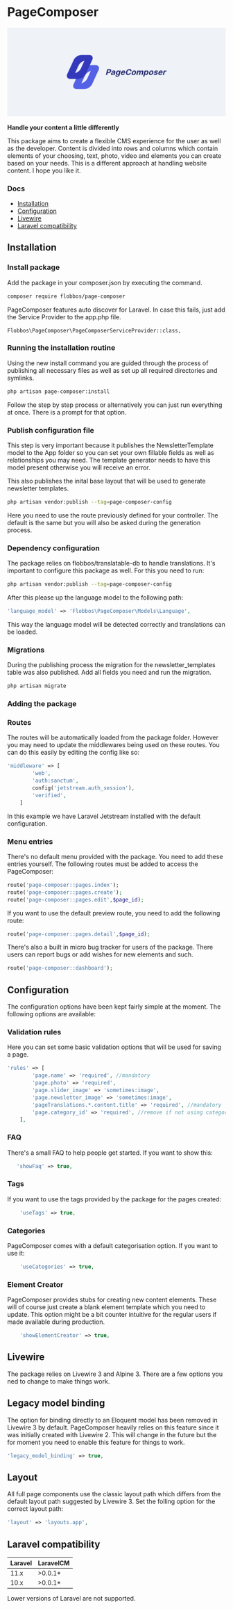 # PageComposer

![Page Composer](img/page-composer.png)

**Handle your content a little differently**

This package aims to create a flexible CMS experience for the user as well as the developer. Content is divided into rows and columns which contain elements of your choosing, text, photo, video and elements you can create based on your needs. This is a different approach at handling website content. I hope you like it.

### Docs

-   [Installation](#installation)
-   [Configuration](#configuration)
-   [Livewire](#livewire)
-   [Laravel compatibility](#laravel-compatibility)

## Installation

### Install package

Add the package in your composer.json by executing the command.

```bash
composer require flobbos/page-composer
```

PageComposer features auto discover for Laravel. In case this fails, just add the
Service Provider to the app.php file.

```
Flobbos\PageComposer\PageComposerServiceProvider::class,
```

### Running the installation routine

Using the new install command you are guided through the process of publishing all necessary files as well
as set up all required directories and symlinks.

```bash
php artisan page-composer:install
```

Follow the step by step process or alternatively you can just run everything at once. There is a prompt
for that option.

### Publish configuration file

This step is very important because it publishes the NewsletterTemplate model
to the App folder so you can set your own fillable fields as well as
relationships you may need. The template generator needs to have this model
present otherwise you will receive an error.

This also publishes the inital base layout that will be used to generate
newsletter templates.

```bash
php artisan vendor:publish --tag=page-composer-config
```

Here you need to use the route previously defined for your controller. The default
is the same but you will also be asked during the generation process.

### Dependency configuration

The package relies on flobbos/translatable-db to handle translations. It's important
to configure this package as well. For this you need to run:

```bash
php artisan vendor:publish --tag=page-composer-config
```

After this please up the language model to the following path:

```php
'language_model' => 'Flobbos\PageComposer\Models\Language',
```

This way the language model will be detected correctly and translations can be loaded.

### Migrations

During the publishing process the migration for the newsletter_templates table
was also published. Add all fields you need and run the migration.

```bash
php artisan migrate
```

### Adding the package

### Routes

The routes will be automatically loaded from the package folder. However you may need to update
the middlewares being used on these routes. You can do this easily by editing the config like so:

```php
'middleware' => [
        'web',
        'auth:sanctum',
        config('jetstream.auth_session'),
        'verified',
    ]
```

In this example we have Laravel Jetstream installed with the default configuration.

### Menu entries

There's no default menu provided with the package. You need to add these entries yourself.
The following routes must be added to access the PageComposer:

```php
route('page-composer::pages.index');
route('page-composer::pages.create');
route('page-composer::pages.edit',$page_id);
```

If you want to use the default preview route, you need to add the following route:

```php
route('page-composer::pages.detail',$page_id);
```

There's also a built in micro bug tracker for users of the package. There users can
report bugs or add wishes for new elements and such.

```php
route('page-composer::dashboard');
```

## Configuration

The configuration options have been kept fairly simple at the moment. The following
options are available:

### Validation rules

Here you can set some basic validation options that will be used for saving a page.

```php
'rules' => [
        'page.name' => 'required', //mandatory
        'page.photo' => 'required',
        'page.slider_image' => 'sometimes:image',
        'page.newsletter_image' => 'sometimes:image',
        'pageTranslations.*.content.title' => 'required', //mandatory
        'page.category_id' => 'required', //remove if not using categories
    ],
```

### FAQ

There's a small FAQ to help people get started. If you want to show this:

```php
   'showFaq' => true,
```

### Tags

If you want to use the tags provided by the package for the pages created:

```php
    'useTags' => true,
```

### Categories

PageComposer comes with a default categorisation option. If you want to use it:

```php
    'useCategories' => true,
```

### Element Creator

PageComposer provides stubs for creating new content elements. These will of course
just create a blank element template which you need to update. This option might be a
bit counter intuitive for the regular users if made available during production.

```php
    'showElementCreator' => true,
```

## Livewire

The package relies on Livewire 3 and Alpine 3. There are a few options you ned to
change to make things work.

## Legacy model binding

The option for binding directly to an Eloquent model has been removed in Livewire 3
by default. PageComposer heavily relies on this feature since it was initially created
with Livewire 2. This will change in the future but the for moment you need to enable
this feature for things to work.

```php
'legacy_model_binding' => true,
```

## Layout

All full page components use the classic layout path which differs from the default
layout path suggested by Livewire 3. Set the folling option for the correct layout path:

```php
'layout' => 'layouts.app',
```

## Laravel compatibility

| Laravel | LaravelCM |
| :------ | :-------- |
| 11.x    | >0.0.1\*  |
| 10.x    | >0.0.1\*  |

Lower versions of Laravel are not supported.
